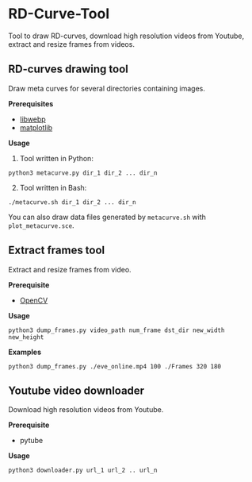 # RD-Curve-Tool

Tool to draw RD-curves, download high resolution videos from Youtube, extract and resize frames from videos. 

## RD-curves drawing tool

Draw meta curves for several directories containing images.

**Prerequisites**

- [libwebp](https://github.com/webmproject/libwebp)
- [matplotlib](https://matplotlib.org/users/installing.html)

**Usage**

1. Tool written in Python: 

`python3 metacurve.py dir_1 dir_2 ... dir_n`

2. Tool written in Bash:

`./metacurve.sh dir_1 dir_2 ... dir_n`

You can also draw data files generated by `metacurve.sh` with `plot_metacurve.sce`.

## Extract frames tool

Extract and resize frames from video.

**Prerequisite**

- [OpenCV](https://opencv.org)

**Usage**

`python3 dump_frames.py video_path num_frame dst_dir new_width new_height`

**Examples**

`python3 dump_frames.py ./eve_online.mp4 100 ./Frames 320 180`

## Youtube video downloader

Download high resolution videos from Youtube.

**Prerequisite**

- pytube

**Usage**

`python3 downloader.py url_1 url_2 .. url_n`



